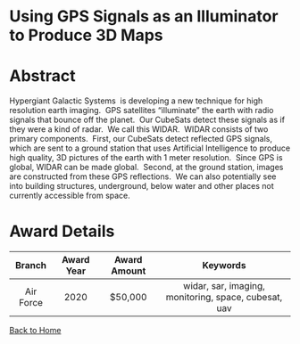 
Using GPS Signals as an Illuminator to Produce 3D Maps
======================================================

# Abstract


Hypergiant Galactic Systems  is developing a new technique for high resolution earth imaging.  GPS satellites “illuminate” the earth with radio signals that bounce off the planet.  Our CubeSats detect these signals as if they were a kind of radar.  We call this WIDAR.  WIDAR consists of two primary components.  First, our CubeSats detect reflected GPS signals, which are sent to a ground station that uses Artificial Intelligence to produce high quality, 3D pictures of the earth with 1 meter resolution.  Since GPS is global, WIDAR can be made global.  Second, at the ground station, images are constructed from these GPS reflections.  We can also potentially see into building structures, underground, below water and other places not currently accessible from space.      

# Award Details

|Branch|Award Year|Award Amount|Keywords|
| :---: | :---: | :---: | :---: |
|Air Force|2020|$50,000|widar, sar, imaging, monitoring, space, cubesat, uav|
  
  


[Back to Home](https://github.com/chrischow/dod_sbir_awards/Reports/DJ/#1706)